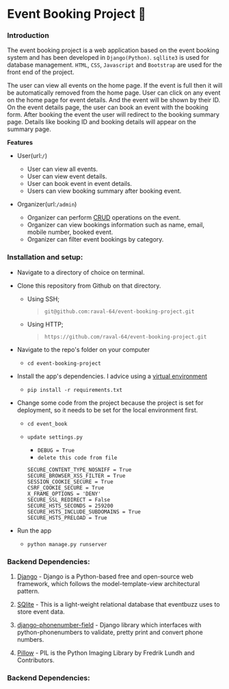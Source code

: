 # Event Booking Project   :ticket:

### Introduction
The event booking project is a web application based on the event booking system and has been developed in `Django(Python)`. `sqllite3` is used for database management. `HTML`, `CSS`, `Javascript` and `Bootstrap` are used for the front end of the project. 

The user can view all events on the home page. If the event is full then it will be automatically removed from the home page. User can click on any event on the home page for event details. And the event will be shown by their ID. On the event details page, the user can book an event with the booking form. After booking the event the user will redirect to the booking summary page. Details like booking ID and booking details will appear on the summary page.

**Features** 
* User(url:`/`)
    - User can view all events.
    - User can view event details.
    - User can book event in event details.
    - Users can view booking summary after booking event.

* Organizer(url:`/admin`)
    - Organizer can perform [CRUD](https://en.wikipedia.org/wiki/Create,_read,_update_and_delete) operations on the event.
    - Organizer can view bookings information such as name, email, mobile number, booked event.
    - Organizer can filter event bookings by category.

### Installation and setup:  

* Navigate to a directory of choice on terminal.  

* Clone this repository from Github on that directory.  

	* Using SSH;
 		> ` git@github.com:raval-64/event-booking-project.git `  

	* Using HTTP;
		>  ` https://github.com/raval-64/event-booking-project.git `  


* Navigate to the repo's folder on your computer  
	* ``` cd event-booking-project ```  

* Install the app's dependencies. I advice using a [virtual environment](http://docs.python-guide.org/en/latest/dev/virtualenvs/)  
	* ``` pip install -r requirements.txt ``` 
* Change some code from the project because the project is set for deployment, so it needs to be set for the local environment first.  
	* ``` cd event_book ```
	* ``` update settings.py ```
		* ``` DEBUG = True ```
		* ``` delete this code from file ```
		
		```
		SECURE_CONTENT_TYPE_NOSNIFF = True
		SECURE_BROWSER_XSS_FILTER = True
		SESSION_COOKIE_SECURE = True
		CSRF_COOKIE_SECURE = True
		X_FRAME_OPTIONS = 'DENY'
		SECURE_SSL_REDIRECT = False
		SECURE_HSTS_SECONDS = 259200
		SECURE_HSTS_INCLUDE_SUBDOMAINS = True
		SECURE_HSTS_PRELOAD = True
		```
* Run the app  
	* ` python manage.py runserver ` 

### Backend Dependencies:

1. [Django](https://www.djangoproject.com/) - Django is a Python-based free and open-source web framework, which follows the model-template-view architectural pattern.

2. [SQlite](https://www.sqlite.org/index.html) - This is a light-weight relational database that eventbuzz uses to store event data.

3. [django-phonenumber-field](https://github.com/stefanfoulis/django-phonenumber-field) - Django library which interfaces with python-phonenumbers to validate, pretty print and convert phone numbers.

4. [Pillow](https://pillow.readthedocs.io/en/stable/) - PIL is the Python Imaging Library by Fredrik Lundh and Contributors.

### Backend Dependencies:

